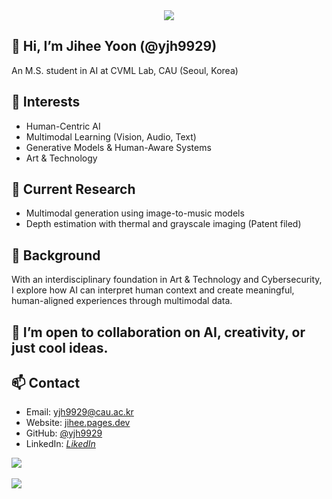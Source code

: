 <div align=center>
	<img src="https://capsule-render.vercel.app/api?type=waving&color=8CAABB&height=200&section=header&text=YoonJihee&fontColor=173322&fontSize=90" />	
</div>

## 👋 Hi, I’m Jihee Yoon (@yjh9929)  
An M.S. student in AI at CVML Lab, CAU (Seoul, Korea)

## 🎯 Interests  
- Human-Centric AI  
- Multimodal Learning (Vision, Audio, Text)  
- Generative Models & Human-Aware Systems  
- Art & Technology  

## 🔭 Current Research  
- Multimodal generation using image-to-music models  
- Depth estimation with thermal and grayscale imaging (Patent filed)

## 💬 Background  
With an interdisciplinary foundation in Art & Technology and Cybersecurity,  
I explore how AI can interpret human context and create meaningful, human-aligned experiences through multimodal data.

## 🤝 I’m open to collaboration on AI, creativity, or just cool ideas.  

## 📫 Contact  
- Email: yjh9929@cau.ac.kr  
- Website: [jihee.pages.dev](https://jihee.pages.dev)  
- GitHub: [@yjh9929](https://github.com/yjh9929)  
- LinkedIn: *[LikedIn](https://www.linkedin.com/in/jihee-yoon-5403b1218/)*  

<img src="https://github-readme-stats.vercel.app/api/top-langs/?username=yjh9929&layout=compact"><br><br>
<img src="https://github-readme-stats.vercel.app/api?username=yjh9929&show_icons=true">

<!---
yjh9929/yjh9929 is a ✨ special ✨ repository because its `README.md` (this file) appears on your GitHub profile.
You can click the Preview link to take a look at your changes.
--->
